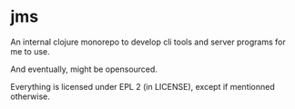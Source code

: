 # jms

An internal clojure monorepo to develop cli tools and server programs for me
to use.

And eventually, might be opensourced.


Everything is licensed under EPL 2 (in LICENSE), except if mentionned otherwise.
